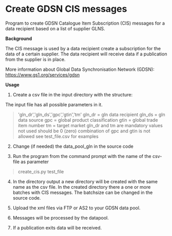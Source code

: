 # Create GDSN CIS messages

Program to create GDSN Catalogue Item Subscription (CIS) messages for a data recipient based on a list of supplier GLNS.

**Background**

The CIS message is used by a data recipient create a subscription for the data of a certain supplier. The data recipient will receive
data if a publication from the supplier is in place.

More information about Global Data Synchronisation Network (GDSN): https://www.gs1.org/services/gdsn

**Usage**
1. Create a csv file in the input directory with the structure:

The input file has all possible parameters in it. 

> 'gln_dr','gln_ds','gpc','gtin','tm'
> gln_dr = gln data recipient
> gln_ds = gln data source
> gpc = global product classification
> gtin = global trade item number
> tm = target market
> gln_dr and tm are mandatory
> values not used should be 0 (zero)
> combination of gpc and gtin is not allowed
> see test_file.csv for examples

2. Change (if needed) the data_pool_gln in the source code

3. Run the program from the command prompt with the name of the csv-file as parameter

> create_cis.py test_file

4. In the directory output a new directory will be created with the same name as the csv file.
   In the created directory there a one or more batches with CIS messages. The batchsize can be changed in the source code.
   
5. Upload the xml files via FTP or AS2 to your GDSN data pool.

6. Messages will be processed by the datapool.

7. If a publication exits data will be received.

